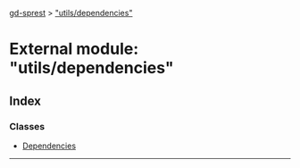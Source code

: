 [gd-sprest](../README.md) > ["utils/dependencies"](../modules/_utils_dependencies_.md)



# External module: "utils/dependencies"

## Index

### Classes

* [Dependencies](../classes/_utils_dependencies_.dependencies.md)



---
